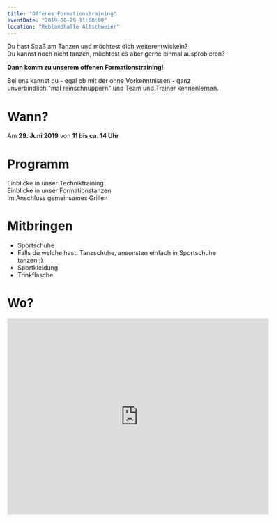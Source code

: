 ```yaml
---
title: "Offenes Formationstraining"
eventDate: "2019-06-29 11:00:00"
location: "Reblandhalle Altschweier"
---
```


Du hast Spaß am Tanzen und möchtest dich weiterentwickeln?  
Du kannst noch nicht tanzen, möchtest es aber gerne einmal ausprobieren?

**Dann komm zu unserem offenen Formationstraining!**

Bei uns kannst du - egal ob mit der ohne Vorkenntnissen - ganz unverbindlich "mal reinschnuppern" und Team und Trainer kennenlernen.

# Wann?

Am **29. Juni 2019** von **11 bis ca. 14 Uhr**

# Programm
<span class="la la-lg la-eye"></span> Einblicke in unser Techniktraining  
<span class="la la-lg la-eye"></span> Einblicke in unser Formationstanzen  
<span class="la la-lg la-fire"></span> Im Anschluss gemeinsames Grillen

# Mitbringen
- Sportschuhe
- Falls du welche hast: Tanzschuhe, ansonsten einfach in Sportschuhe tanzen ;)
- Sportkleidung
- Trinkflasche

# Wo?
<iframe src="https://www.google.com/maps/embed?pb=!1m18!1m12!1m3!1d2633.3542168808103!2d8.157885415871775!3d48.698710279272206!2m3!1f0!2f0!3f0!3m2!1i1024!2i768!4f13.1!3m3!1m2!1s0x4797209164fd7c0f%3A0x69ad687f3bbc2d6d!2sReblandhalle+Altschweier!5e0!3m2!1sen!2sde!4v1557047553059!5m2!1sen!2sde" width="600" height="450" frameborder="0" style="border:0" allowfullscreen></iframe>
